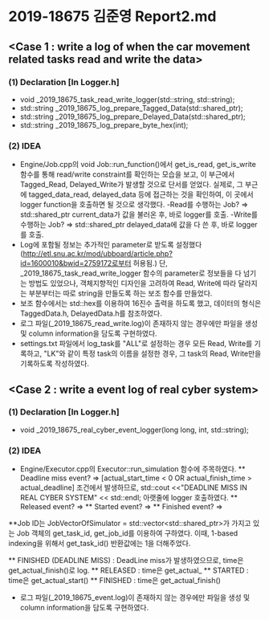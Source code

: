 # 2019-18675 김준영 Report2.md

## <Case 1 : write a log of when the car movement related tasks read and write the data>
### (1) Declaration [In Logger.h]
 *  void _2019_18675_task_read_write_logger(std::string, std::string);
 *  std::string _2019_18675_log_prepare_Tagged_Data(std::shared_ptr<TaggedData>);
 *  std::string _2019_18675_log_prepare_Delayed_Data(std::shared_ptr<DelayedData>);
 *  std::string _2019_18675_log_prepare_byte_hex(int);

### (2) IDEA
 * Engine/Job.cpp의 void Job::run_function()에서 get_is_read, get_is_write 함수를 통해 read/write constraint를 확인하는 모습을 보고, 이 부근에서 Tagged_Read, Delayed_Write가 발생할 것으로 단서를 얻었다. 실제로, 그 부근에 tagged_data_read, delayed_data 등에 접근하는 것을 확인하여, 이 곳에서 logger function을 호출하면 될 것으로 생각했다.
  -Read를 수행하는 Job? => std::shared_ptr<TaggedData> current_data가 값을 불러온 후, 바로 logger를 호출.
  -Write를 수행하는 Job? => std::shared_ptr<DelayedData> delayed_data에 값을 다 쓴 후, 바로 logger를 호출.
 * Log에 포함될 정보는 추가적인 parameter로 받도록 설정했다(http://etl.snu.ac.kr/mod/ubboard/article.php?id=1600010&bwid=2759172로부터 허용됨.) 단, _2019_18675_task_read_write_logger 함수의 parameter로 정보들을 다 넘기는 방법도 있었으나, 객체지향적인 디자인을 고려하여 Read, Write에 따라 달라지는 부분부터는 따로 string을 만들도록 하는 보조 함수를 만들었다.
 * 보조 함수에서는 std::hex를 이용하여 16진수 출력을 하도록 했고, 데이터의 형식은 TaggedData.h, DelayedData.h를 참조하였다.
 * 로그 파일(_2019_18675_read_write.log)이 존재하지 않는 경우에만 파일을 생성 및 column information을 담도록 구현하였다.
 * settings.txt 파일에서 log_task를 "ALL"로 설정하는 경우 모든 Read, Write를 기록하고, "LK"와 같이 특정 task의 이름을 설정한 경우, 그 task의 Read, Write만을 기록하도록 작성하였다.

## <Case 2 : write a event log of real cyber system>
### (1) Declaration [In Logger.h]
 *  void _2019_18675_real_cyber_event_logger(long long, int, std::string);

### (2) IDEA
 * Engine/Executor.cpp의 Executor::run_simulation 함수에 주목하였다.
  ** Deadline miss event? => [actual_start_time < 0 OR actual_finish_time > actual_deadline] 조건에서 발생하므로, std::cout <<"DEADLINE MISS IN REAL CYBER SYSTEM" << std::endl; 아랫줄에 logger 호출하였다.
  ** Released event? =>
  ** Started event? =>
  ** Finished event? =>



  **Job ID는 JobVectorOfSimulator = std::vector<std::shared_ptr<Job>>가 가지고 있는 Job 객체의 get_task_id, get_job_id를 이용하여 구하였다. 이때, 1-based indexing을 위해서 get_task_id() 반환값에는 1을 더해주었다.

  ** FINISHED (DEADLINE MISS) : DeadLine miss가 발생하였으므로, time은 get_actual_finish()로 log.
  ** RELEASED : time은 get_actual_
  ** STARTED : time은 get_actual_start()
  ** FINISHED : time은 get_actual_finish()
 * 로그 파일(_2019_18675_event.log)이 존재하지 않는 경우에만 파일을 생성 및 column information을 담도록 구현하였다.